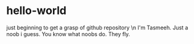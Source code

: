 # hello-world
just beginning to get a grasp of github repository \n
I'm Tasmeeh. Just a noob i guess.
You know what noobs do. They fly.
